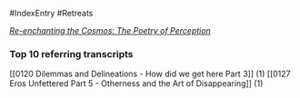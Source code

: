 #IndexEntry #Retreats

[_Re-enchanting the Cosmos: The Poetry of Perception_](https://dharmaseed.org/retreats/3049/)

### Top 10 referring transcripts
[[0120 Dilemmas and Delineations - How did we get here Part 3]] (1)
[[0127 Eros Unfettered Part 5 - Otherness and the Art of Disappearing]] (1)

